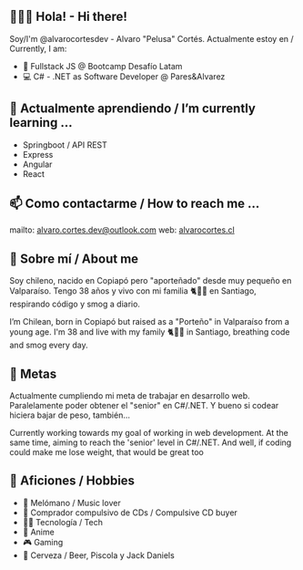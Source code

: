 ## 👋🏻👀 Hola! - Hi there!

Soy/I'm @alvarocortesdev - Alvaro "Pelusa" Cortés.
Actualmente estoy en / Currently, I am:

- 📓 Fullstack JS @ Bootcamp Desafío Latam
- 💻 C# - .NET as Software Developer @ Pares&Alvarez

## 🌱 Actualmente aprendiendo / I’m currently learning ...

- Springboot / API REST
- Express
- Angular
- React

## 📫 Como contactarme / How to reach me ...

mailto: alvaro.cortes.dev@outlook.com
web: [alvarocortes.cl](https://alvarocortes.cl/)

## 🧐 Sobre mí / About me<a name = "sobre"></a>

Soy chileno, nacido en Copiapó pero "aporteñado" desde muy pequeño en Valparaíso.
Tengo 38 años y vivo con mi familia 🐈🙋‍♀️ en Santiago, respirando código y smog a diario.

I’m Chilean, born in Copiapó but raised as a "Porteño" in Valparaíso from a young age. 
I'm 38 and live with my family 🐈🙋‍♀️ in Santiago, breathing code and smog every day.

## 🏁 Metas <a name = "metas"></a>

Actualmente cumpliendo mi meta de trabajar en desarrollo web.
Paralelamente poder obtener el "senior" en C#/.NET.
Y bueno si codear hiciera bajar de peso, también...

Currently working towards my goal of working in web development.
At the same time, aiming to reach the 'senior' level in C#/.NET.
And well, if coding could make me lose weight, that would be great too

## 🚀 Aficiones / Hobbies <a name = "aficiones"></a>

- 🎵 Melómano / Music lover
- 💽 Comprador compulsivo de CDs / Compulsive CD buyer
- 🧑‍💻 Tecnología / Tech
- 🥷 Anime
- 🎮 Gaming
- 🍺 Cerveza / Beer, Piscola y Jack Daniels
